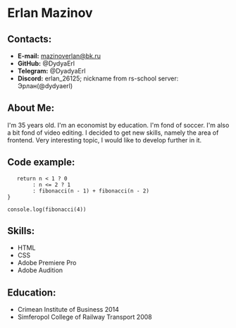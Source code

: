 # Erlan Mazinov
## Contacts:
*  **E-mail:** mazinoverlan@bk.ru
* **GitHub:** @DydyaErl
* **Telegram:** @DyadyaErl
* **Discord:** erlan_26125;  nickname from rs-school server: Эрлан(@dydyaerl)
## About Me: 
I'm 35 years old. I'm an economist by education. I'm fond of soccer. I'm also a bit fond of video editing.
I decided to get new skills, namely the area of frontend. Very interesting topic, I would like to develop further in it.
## Code example:
``` function fibonacci(n) {
   return n < 1 ? 0
        : n <= 2 ? 1
        : fibonacci(n - 1) + fibonacci(n - 2)
}

console.log(fibonacci(4))
```
## Skills: 
* HTML
* CSS
* Adobe Premiere Pro
* Adobe Audition
## Education: 
* Crimean Institute of Business 2014
* Simferopol College of Railway Transport 2008
